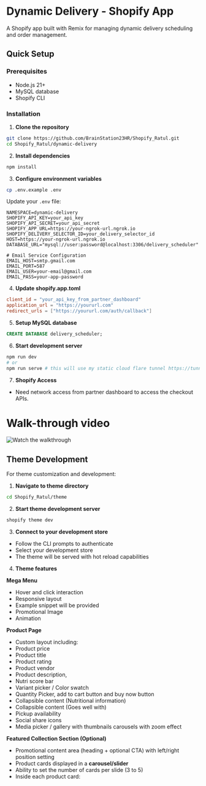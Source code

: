 # Dynamic Delivery - Shopify App

A Shopify app built with Remix for managing dynamic delivery scheduling and order management.

## Quick Setup

### Prerequisites
- Node.js 21+
- MySQL database
- Shopify CLI

### Installation

1. **Clone the repository**
```bash
git clone https://github.com/BrainStation23HR/Shopify_Ratul.git
cd Shopify_Ratul/dynamic-delivery
```

2. **Install dependencies**
```bash
npm install
```

3. **Configure environment variables**
```bash
cp .env.example .env
```

Update your `.env` file:
```env
NAMESPACE=dynamic-delivery
SHOPIFY_API_KEY=your_api_key
SHOPIFY_API_SECRET=your_api_secret
SHOPIFY_APP_URL=https://your-ngrok-url.ngrok.io
SHOPIFY_DELIVERY_SELECTOR_ID=your_delivery_selector_id
HOST=https://your-ngrok-url.ngrok.io
DATABASE_URL="mysql://user:password@localhost:3306/delivery_scheduler"

# Email Service Configuration
EMAIL_HOST=smtp.gmail.com
EMAIL_PORT=587
EMAIL_USER=your-email@gmail.com
EMAIL_PASS=your-app-password
```

4. **Update shopify.app.toml**
```toml
client_id = "your_api_key_from_partner_dashboard"
application_url = "https://yoururl.com"
redirect_urls = ["https://yoururl.com/auth/callback"]
```

5. **Setup MySQL database**
```sql
CREATE DATABASE delivery_scheduler;
```

6. **Start development server**
```bash
npm run dev
# or
npm run serve # this will use my static cloud flare tunnel https://tunnel.trustpulse.xyz
```

7. **Shopify Access**
- Need network access from partner dashboard to access the checkout APIs.

# Walk-through video

![Watch the walkthrough](https://www.youtube.com/watch?v=zXElllX5IZk)

## Theme Development

For theme customization and development:

1. **Navigate to theme directory**
```bash
cd Shopify_Ratul/theme
```

2. **Start theme development server**
```bash
shopify theme dev
```

3. **Connect to your development store**
- Follow the CLI prompts to authenticate
- Select your development store
- The theme will be served with hot reload capabilities

4. **Theme features**

**Mega Menu**
- Hover and click interaction
- Responsive layout
- Example snippet will be provided
- Promotional Image
- Animation

**Product Page**
- Custom layout including:
- Product price
- Product title
- Product rating
- Product vendor
- Product description,
- Nutri score bar
- Variant picker / Color swatch
- Quantity Picker, add to cart button and buy now button
- Collapsible content (Nutritional information)
- Collapsible content (Goes well with)
- Pickup availability
- Social share icons
- Media picker / gallery with thumbnails carousels with zoom effect

**Featured Collection Section (Optional)**
- Promotional content area (heading + optional CTA) with left/right position setting
- Product cards displayed in a **carousel/slider**
- Ability to set the number of cards per slide (3 to 5)
- Inside each product card:
